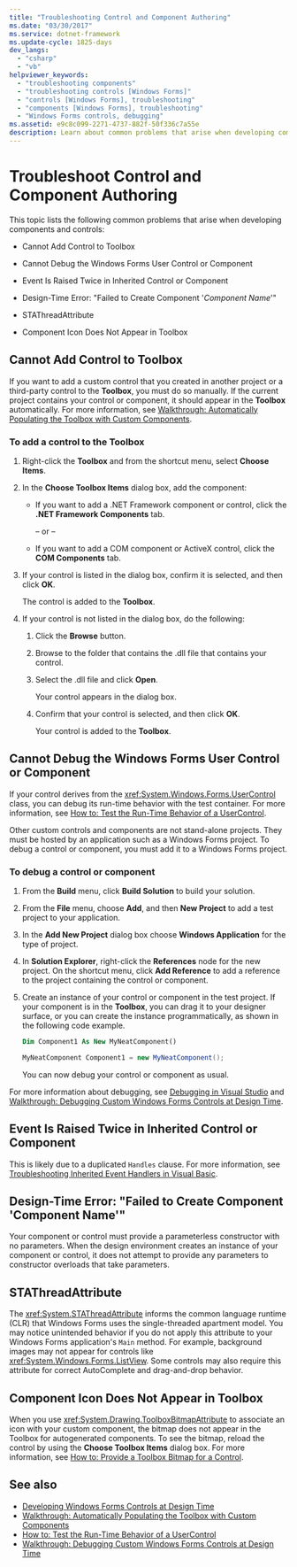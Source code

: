 ```yaml
---
title: "Troubleshooting Control and Component Authoring"
ms.date: "03/30/2017"
ms.service: dotnet-framework
ms.update-cycle: 1825-days
dev_langs:
  - "csharp"
  - "vb"
helpviewer_keywords:
  - "troubleshooting components"
  - "troubleshooting controls [Windows Forms]"
  - "controls [Windows Forms], troubleshooting"
  - "components [Windows Forms], troubleshooting"
  - "Windows Forms controls, debugging"
ms.assetid: e9c8c099-2271-4737-882f-50f336c7a55e
description: Learn about common problems that arise when developing components and controls, with potential solutions for those problems.
---
```

# Troubleshoot Control and Component Authoring

This topic lists the following common problems that arise when developing components and controls:

- Cannot Add Control to Toolbox

- Cannot Debug the Windows Forms User Control or Component

- Event Is Raised Twice in Inherited Control or Component

- Design-Time Error: "Failed to Create Component '*Component Name*'"

- STAThreadAttribute

- Component Icon Does Not Appear in Toolbox

## Cannot Add Control to Toolbox

If you want to add a custom control that you created in another project or a third-party control to the **Toolbox**, you must do so manually. If the current project contains your control or component, it should appear in the **Toolbox** automatically. For more information, see [Walkthrough: Automatically Populating the Toolbox with Custom Components](walkthrough-automatically-populating-the-toolbox-with-custom-components.md).

### To add a control to the Toolbox

1. Right-click the **Toolbox** and from the shortcut menu, select **Choose Items**.

2. In the **Choose Toolbox Items** dialog box, add the component:

    - If you want to add a .NET Framework component or control, click the **.NET Framework Components** tab.

         – or –

    - If you want to add a COM component or ActiveX control, click the **COM Components** tab.

3. If your control is listed in the dialog box, confirm it is selected, and then click **OK**.

     The control is added to the **Toolbox**.

4. If your control is not listed in the dialog box, do the following:

    1. Click the **Browse** button.

    2. Browse to the folder that contains the .dll file that contains your control.

    3. Select the .dll file and click **Open**.

         Your control appears in the dialog box.

    4. Confirm that your control is selected, and then click **OK**.

         Your control is added to the **Toolbox**.

## Cannot Debug the Windows Forms User Control or Component

If your control derives from the <xref:System.Windows.Forms.UserControl> class, you can debug its run-time behavior with the test container. For more information, see [How to: Test the Run-Time Behavior of a UserControl](how-to-test-the-run-time-behavior-of-a-usercontrol.md).

Other custom controls and components are not stand-alone projects. They must be hosted by an application such as a Windows Forms project. To debug a control or component, you must add it to a Windows Forms project.

### To debug a control or component

1. From the **Build** menu, click **Build Solution** to build your solution.

2. From the **File** menu, choose **Add**, and then **New Project** to add a test project to your application.

3. In the **Add New Project** dialog box choose **Windows Application** for the type of project.

4. In **Solution Explorer**, right-click the **References** node for the new project. On the shortcut menu, click **Add Reference** to add a reference to the project containing the control or component.

5. Create an instance of your control or component in the test project. If your component is in the **Toolbox**, you can drag it to your designer surface, or you can create the instance programmatically, as shown in the following code example.

    ```vb
    Dim Component1 As New MyNeatComponent()
    ```

    ```csharp
    MyNeatComponent Component1 = new MyNeatComponent();
    ```

   You can now debug your control or component as usual.

For more information about debugging, see [Debugging in Visual Studio](/visualstudio/debugger/debugger-feature-tour) and [Walkthrough: Debugging Custom Windows Forms Controls at Design Time](walkthrough-debugging-custom-windows-forms-controls-at-design-time.md).

## Event Is Raised Twice in Inherited Control or Component

This is likely due to a duplicated `Handles` clause. For more information, see [Troubleshooting Inherited Event Handlers in Visual Basic](/dotnet/visual-basic/programming-guide/language-features/events/troubleshooting-inherited-event-handlers).

## Design-Time Error: "Failed to Create Component 'Component Name'"

Your component or control must provide a parameterless constructor with no parameters. When the design environment creates an instance of your component or control, it does not attempt to provide any parameters to constructor overloads that take parameters.

## STAThreadAttribute

The <xref:System.STAThreadAttribute> informs the common language runtime (CLR) that Windows Forms uses the single-threaded apartment model. You may notice unintended behavior if you do not apply this attribute to your Windows Forms application's `Main` method. For example, background images may not appear for controls like <xref:System.Windows.Forms.ListView>. Some controls may also require this attribute for correct AutoComplete and drag-and-drop behavior.

## Component Icon Does Not Appear in Toolbox

When you use <xref:System.Drawing.ToolboxBitmapAttribute> to associate an icon with your custom component, the bitmap does not appear in the Toolbox for autogenerated components. To see the bitmap, reload the control by using the **Choose Toolbox Items** dialog box. For more information, see [How to: Provide a Toolbox Bitmap for a Control](../controls-design/how-to-set-toolbox-icon.md).

## See also

- [Developing Windows Forms Controls at Design Time](../controls-design/usercontrol-overview.md)
- [Walkthrough: Automatically Populating the Toolbox with Custom Components](walkthrough-automatically-populating-the-toolbox-with-custom-components.md)
- [How to: Test the Run-Time Behavior of a UserControl](how-to-test-the-run-time-behavior-of-a-usercontrol.md)
- [Walkthrough: Debugging Custom Windows Forms Controls at Design Time](walkthrough-debugging-custom-windows-forms-controls-at-design-time.md)
